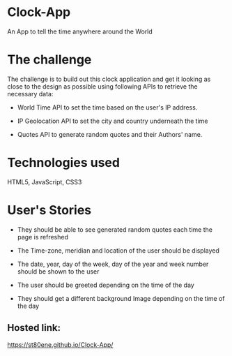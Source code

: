 # Clock-App
An App to tell the time anywhere around the World

# The challenge

The challenge is to build out this clock application and get it looking as close to the design as possible using following APIs to retrieve the necessary data:

- World Time API to set the time based on the user's IP address.

- IP Geolocation API to set the city and country underneath the time

- Quotes API to generate random quotes and their Authors' name.

# Technologies used

HTML5, JavaScript, CSS3

# User's Stories

- They should be able to see generated random quotes each time the page is refreshed

- The Time-zone, meridian and location of the user should be displayed

- The date, year, day of the week, day of the year and week number should be shown to the user

- The user should be greeted depending on the time of the day

- They should get a different background Image depending on the time of the day


## Hosted link: 
  https://st80ene.github.io/Clock-App/
